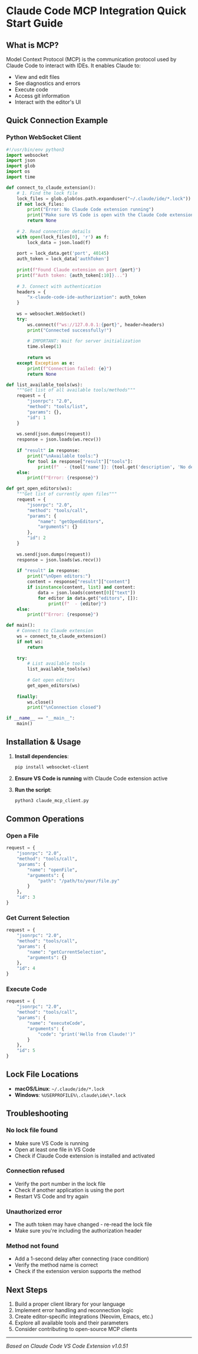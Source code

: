 # Claude Code MCP Integration Quick Start Guide

## What is MCP?

Model Context Protocol (MCP) is the communication protocol used by Claude Code to interact with IDEs. It enables Claude to:
- View and edit files
- See diagnostics and errors
- Execute code
- Access git information
- Interact with the editor's UI

## Quick Connection Example

### Python WebSocket Client

```python
#!/usr/bin/env python3
import websocket
import json
import glob
import os
import time

def connect_to_claude_extension():
    # 1. Find the lock file
    lock_files = glob.glob(os.path.expanduser("~/.claude/ide/*.lock"))
    if not lock_files:
        print("Error: No Claude Code extension running")
        print("Make sure VS Code is open with the Claude Code extension")
        return None
    
    # 2. Read connection details
    with open(lock_files[0], 'r') as f:
        lock_data = json.load(f)
    
    port = lock_data.get('port', 40145)
    auth_token = lock_data['authToken']
    
    print(f"Found Claude extension on port {port}")
    print(f"Auth token: {auth_token[:10]}...")
    
    # 3. Connect with authentication
    headers = {
        "x-claude-code-ide-authorization": auth_token
    }
    
    ws = websocket.WebSocket()
    try:
        ws.connect(f"ws://127.0.0.1:{port}", header=headers)
        print("Connected successfully!")
        
        # IMPORTANT: Wait for server initialization
        time.sleep(1)
        
        return ws
    except Exception as e:
        print(f"Connection failed: {e}")
        return None

def list_available_tools(ws):
    """Get list of all available tools/methods"""
    request = {
        "jsonrpc": "2.0",
        "method": "tools/list",
        "params": {},
        "id": 1
    }
    
    ws.send(json.dumps(request))
    response = json.loads(ws.recv())
    
    if "result" in response:
        print("\nAvailable tools:")
        for tool in response["result"]["tools"]:
            print(f"  - {tool['name']}: {tool.get('description', 'No description')}")
    else:
        print(f"Error: {response}")

def get_open_editors(ws):
    """Get list of currently open files"""
    request = {
        "jsonrpc": "2.0",
        "method": "tools/call",
        "params": {
            "name": "getOpenEditors",
            "arguments": {}
        },
        "id": 2
    }
    
    ws.send(json.dumps(request))
    response = json.loads(ws.recv())
    
    if "result" in response:
        print("\nOpen editors:")
        content = response["result"]["content"]
        if isinstance(content, list) and content:
            data = json.loads(content[0]["text"])
            for editor in data.get("editors", []):
                print(f"  - {editor}")
    else:
        print(f"Error: {response}")

def main():
    # Connect to Claude extension
    ws = connect_to_claude_extension()
    if not ws:
        return
    
    try:
        # List available tools
        list_available_tools(ws)
        
        # Get open editors
        get_open_editors(ws)
        
    finally:
        ws.close()
        print("\nConnection closed")

if __name__ == "__main__":
    main()
```

## Installation & Usage

1. **Install dependencies**:
   ```bash
   pip install websocket-client
   ```

2. **Ensure VS Code is running** with Claude Code extension active

3. **Run the script**:
   ```bash
   python3 claude_mcp_client.py
   ```

## Common Operations

### Open a File
```python
request = {
    "jsonrpc": "2.0",
    "method": "tools/call",
    "params": {
        "name": "openFile",
        "arguments": {
            "path": "/path/to/your/file.py"
        }
    },
    "id": 3
}
```

### Get Current Selection
```python
request = {
    "jsonrpc": "2.0",
    "method": "tools/call",
    "params": {
        "name": "getCurrentSelection",
        "arguments": {}
    },
    "id": 4
}
```

### Execute Code
```python
request = {
    "jsonrpc": "2.0",
    "method": "tools/call",
    "params": {
        "name": "executeCode",
        "arguments": {
            "code": "print('Hello from Claude!')"
        }
    },
    "id": 5
}
```

## Lock File Locations

- **macOS/Linux**: `~/.claude/ide/*.lock`
- **Windows**: `%USERPROFILE%\.claude\ide\*.lock`

## Troubleshooting

### No lock file found
- Make sure VS Code is running
- Open at least one file in VS Code
- Check if Claude Code extension is installed and activated

### Connection refused
- Verify the port number in the lock file
- Check if another application is using the port
- Restart VS Code and try again

### Unauthorized error
- The auth token may have changed - re-read the lock file
- Make sure you're including the authorization header

### Method not found
- Add a 1-second delay after connecting (race condition)
- Verify the method name is correct
- Check if the extension version supports the method

## Next Steps

1. Build a proper client library for your language
2. Implement error handling and reconnection logic
3. Create editor-specific integrations (Neovim, Emacs, etc.)
4. Explore all available tools and their parameters
5. Consider contributing to open-source MCP clients

---

*Based on Claude Code VS Code Extension v1.0.51*